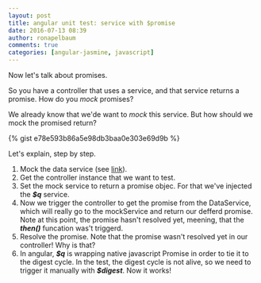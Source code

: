 ```yaml
---
layout: post
title: angular unit test: service with $promise
date: 2016-07-13 08:39
author: ronapelbaum
comments: true
categories: [angular-jasmine, javascript]
---
```

Now let's talk about promises.

So you have a controller that uses a service, and that service returns a promise. How do you <em>mock</em> promises?

<!--more-->

We already know that we'de want to <em>mock</em> this service. But how should we mock the promised return?

{% gist e78e593b86a5e98db3baa0e303e69d9b %}

Let's explain, step by step.
<ol>
	<li>Mock the data service (see <a href="https://ronapelbaum.wordpress.com/2016/03/03/angular-unit-test-use-provide-part-3/">link</a>).</li>
	<li>Get the controller instance that we want to test.</li>
	<li>Set the mock service to return a promise objec. For that we've injected the <em><strong>$q</strong></em> service.</li>
	<li>Now we trigger the controller to get the promise from the DataService, which will really go to the mockService and return our defferd promise. Note at this point, the promise hasn't resolved yet, meening, that the<em><strong> then()</strong></em> funcation was't triggerd.</li>
	<li>Resolve the promise. Note that the promise wasn't resolved yet in our controller! Why is that?</li>
	<li>In angular, <em><strong>$q</strong></em> is wrapping native javascript Promise in order to tie it to the digest cycle. In the test, the digest cycle is not alive, so we need to trigger it manually with <em><strong>$digest</strong></em>. Now it works!</li>
</ol>
